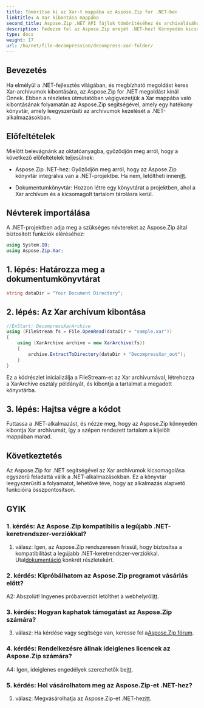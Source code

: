 ```yaml
---
title: Tömörítse ki az Xar-t mappába az Aspose.Zip for .NET-ben
linktitle: A Xar kibontása mappába
second_title: Aspose.Zip .NET API fájlok tömörítéséhez és archiválásához
description: Fedezze fel az Aspose.Zip erejét .NET-hez! Könnyedén kicsomagolja a Xar archívumokat ezzel a felhasználóbarát oktatóanyaggal. Növelje .NET fejlesztési élményét.
type: docs
weight: 17
url: /hu/net/file-decompression/decompress-xar-folder/
---
```

## Bevezetés

Ha elmélyül a .NET-fejlesztés világában, és megbízható megoldást keres Xar-archívumok kibontására, az Aspose.Zip for .NET megoldást kínál Önnek. Ebben a részletes útmutatóban végigvezetjük a Xar mappába való kibontásának folyamatán az Aspose.Zip segítségével, amely egy hatékony könyvtár, amely leegyszerűsíti az archívumok kezelését a .NET-alkalmazásokban.

## Előfeltételek

Mielőtt belevágnánk az oktatóanyagba, győződjön meg arról, hogy a következő előfeltételek teljesülnek:

-  Aspose.Zip .NET-hez: Győződjön meg arról, hogy az Aspose.Zip könyvtár integrálva van a .NET-projektbe. Ha nem, letöltheti innen[itt](https://releases.aspose.com/zip/net/).

- Dokumentumkönyvtár: Hozzon létre egy könyvtárat a projektben, ahol a Xar archívum és a kicsomagolt tartalom tárolásra kerül.

## Névterek importálása

A .NET-projektben adja meg a szükséges névtereket az Aspose.Zip által biztosított funkciók eléréséhez:

```csharp
using System.IO;
using Aspose.Zip.Xar;
```

## 1. lépés: Határozza meg a dokumentumkönyvtárat

```csharp
string dataDir = "Your Document Directory";
```

## 2. lépés: Az Xar archívum kibontása

```csharp
//ExStart: DecompressXarArchive
using (FileStream fs = File.OpenRead(dataDir + "sample.xar"))
{
    using (XarArchive archive = new XarArchive(fs))
    {
        archive.ExtractToDirectory(dataDir + "DecompressXar_out");
    }
}
```

Ez a kódrészlet inicializálja a FileStream-et az Xar archívumával, létrehozza a XarArchive osztály példányát, és kibontja a tartalmat a megadott könyvtárba.

## 3. lépés: Hajtsa végre a kódot

Futtassa a .NET-alkalmazást, és nézze meg, hogy az Aspose.Zip könnyedén kibontja Xar archívumát, így a szépen rendezett tartalom a kijelölt mappában marad.

## Következtetés

Az Aspose.Zip for .NET segítségével az Xar archívumok kicsomagolása egyszerű feladattá válik a .NET-alkalmazásokban. Ez a könyvtár leegyszerűsíti a folyamatot, lehetővé téve, hogy az alkalmazás alapvető funkcióira összpontosítson.


## GYIK

### 1. kérdés: Az Aspose.Zip kompatibilis a legújabb .NET-keretrendszer-verziókkal?

 1. válasz: Igen, az Aspose.Zip rendszeresen frissül, hogy biztosítsa a kompatibilitást a legújabb .NET-keretrendszer-verziókkal. Utal[dokumentáció](https://reference.aspose.com/zip/net/) konkrét részletekért.

### 2. kérdés: Kipróbálhatom az Aspose.Zip programot vásárlás előtt?

 A2: Abszolút! Ingyenes próbaverziót letölthet a webhelyről[itt](https://releases.aspose.com/).

### 3. kérdés: Hogyan kaphatok támogatást az Aspose.Zip számára?

 3. válasz: Ha kérdése vagy segítsége van, keresse fel a[Aspose.Zip fórum](https://forum.aspose.com/c/zip/37).

### 4. kérdés: Rendelkezésre állnak ideiglenes licencek az Aspose.Zip számára?

 A4: Igen, ideiglenes engedélyek szerezhetők be[itt](https://purchase.aspose.com/temporary-license/).

### 5. kérdés: Hol vásárolhatom meg az Aspose.Zip-et .NET-hez?

 5. válasz: Megvásárolhatja az Aspose.Zip-et .NET-hez[itt](https://purchase.aspose.com/buy).